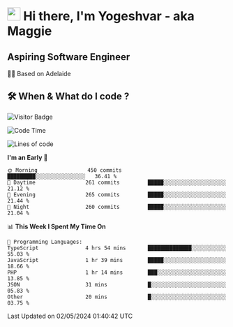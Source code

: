 <h1><img src="https://emojis.slackmojis.com/emojis/images/1531849430/4246/blob-sunglasses.gif?1531849430" width="30"/> Hi there, I'm Yogeshvar - aka Maggie</h1>

## Aspiring Software Engineer
🏂🏻  Based on Adelaide 

## 🛠 When & What do I code ?  

![Visitor Badge](https://visitor-badge.feriirawann.repl.co?username=yogeshvar&repo=yogeshvar&label=Visitors&style=plastic&color=%23457BFF&contentType=svg)

<!--START_SECTION:waka-->
![Code Time](http://img.shields.io/badge/Code%20Time-2%2C884%20hrs%2059%20mins-blue)

![Lines of code](https://img.shields.io/badge/From%20Hello%20World%20I%27ve%20Written-4.2%20million%20lines%20of%20code-blue)

**I'm an Early 🐤** 

```text
🌞 Morning                450 commits         █████████░░░░░░░░░░░░░░░░   36.41 % 
🌆 Daytime                261 commits         █████░░░░░░░░░░░░░░░░░░░░   21.12 % 
🌃 Evening                265 commits         █████░░░░░░░░░░░░░░░░░░░░   21.44 % 
🌙 Night                  260 commits         █████░░░░░░░░░░░░░░░░░░░░   21.04 % 
```


📊 **This Week I Spent My Time On** 

```text
💬 Programming Languages: 
TypeScript               4 hrs 54 mins       ██████████████░░░░░░░░░░░   55.03 % 
JavaScript               1 hr 39 mins        █████░░░░░░░░░░░░░░░░░░░░   18.66 % 
PHP                      1 hr 14 mins        ███░░░░░░░░░░░░░░░░░░░░░░   13.85 % 
JSON                     31 mins             █░░░░░░░░░░░░░░░░░░░░░░░░   05.83 % 
Other                    20 mins             █░░░░░░░░░░░░░░░░░░░░░░░░   03.75 % 
```


 Last Updated on 02/05/2024 01:40:42 UTC
<!--END_SECTION:waka-->
